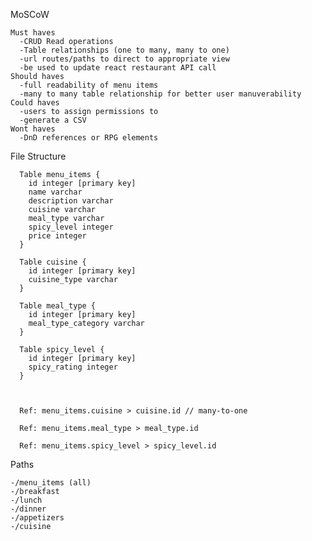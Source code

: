 MoSCoW

    Must haves
      -CRUD Read operations
      -Table relationships (one to many, many to one)
      -url routes/paths to direct to appropriate view
      -be used to update react restaurant API call
    Should haves
      -full readability of menu items
      -many to many table relationship for better user manuverability
    Could haves
      -users to assign permissions to
      -generate a CSV
    Wont haves
      -DnD references or RPG elements


File Structure

      
      Table menu_items {
        id integer [primary key]
        name varchar
        description varchar
        cuisine varchar
        meal_type varchar
        spicy_level integer
        price integer 
      }
      
      Table cuisine {
        id integer [primary key]
        cuisine_type varchar
      }
      
      Table meal_type {
        id integer [primary key]
        meal_type_category varchar
      }
      
      Table spicy_level {
        id integer [primary key]
        spicy_rating integer
      }
      
      
      
      Ref: menu_items.cuisine > cuisine.id // many-to-one
      
      Ref: menu_items.meal_type > meal_type.id
      
      Ref: menu_items.spicy_level > spicy_level.id



Paths

    -/menu_items (all)
    -/breakfast
    -/lunch
    -/dinner
    -/appetizers
    -/cuisine


      
